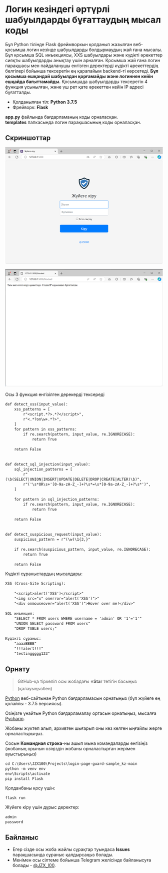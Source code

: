 # Логин кезіндегі әртүрлі шабуылдарды бұғаттаудың мысал коды
Бұл Python тілінде Flask фреймворкын қолданып жазылған веб-қосымша логин кезінде шабуылдарды болдырмаудың жай ғана мысалы. Бұл қосымша SQL инъекциясы, XXS шабуылдары және күдікті әрекеттер сияқты шабуылдарды анықтау үшін арналған. Қосымша жай ғана логин парақшасы мен пайдаланушы енгізген деректерді күдікті әрекеттердің белгілері бойынша тексеретін ең қарапайым backend-ті көрсетеді. <b>Бұл қосымша ешқандай шабуылдан қорғамайды және логиннен кейін ешқайда бағыттамайды.</b> Қосымшада шабуылдарды тексеретін 4 функция ұсынылған, және үш рет қате әрекеттен кейін IP адресі бұғатталды.

* Қолданылған тіл: <b>Python 3.7.5</b> 
* Фрейворк: <b>Flask</b>

<b>app.py</b> файлында бағдарламаның коды орналасқан.<br>
<b>templates</b> папкасында логин парақшасының коды орналасқан.
## Скриншоттар
![Басты бет](./Screenshots/1.PNG)

![2](./Screenshots/2.PNG)

Осы 3 функция енгізілген дерекерді тексереді
```
def detect_xss(input_value):
	xss_patterns = [
		r"<script.*?>.*?</script>",
		r"<.*?on\w+.*?>",
	]
	for pattern in xss_patterns:
		if re.search(pattern, input_value, re.IGNORECASE):
			return True

	return False


def detect_sql_injection(input_value):
	sql_injection_patterns = [
		r"(\b(SELECT|UNION|INSERT|UPDATE|DELETE|DROP|CREATE|ALTER)\b)",
		r"('\s*OR\s+'[0-9a-zA-Z_-]+?\s*=\s*[0-9a-zA-Z_-]+?\s*')",
	]

	for pattern in sql_injection_patterns:
		if re.search(pattern, input_value, re.IGNORECASE):
			return True

	return False


def detect_suspicious_request(input_value):
	suspicious_pattern = r"(\w)\1{3,}"

	if re.search(suspicious_pattern, input_value, re.IGNORECASE):
		return True

	return False
```
Күдікті сұраныстардың мысалдары:
```
XSS (Cross-Site Scripting):

    "<script>alert('XSS')</script>"
    "<img src="x" onerror="alert('XSS')">"
    "<div onmouseover="alert('XSS')">Hover over me!</div>"

SQL инъекция:
    "SELECT * FROM users WHERE username = 'admin' OR '1'='1'"
    "UNION SELECT password FROM users"
    "DROP TABLE users;"

Күдікті сұраныс:
    "aaaaBBBB"
    "!!!alert!!!"
    "testinggggg123"
```

## Орнату
> GitHub-қа тіркеліп осы жобадағы <b>⭐Star</b> тетігін басыңыз (қалауыңызбен)

[Python](https://www.python.org/) веб-сайтынан Python бағдарламасын орнатыңыз (бұл жүйеге ең қолайлы - 3.7.5 версиясы).

Озіңізге ұнайтын Python бағдарламалау ортасын орнатыңыз, мысалға [Pycharm](https://www.jetbrains.com/ru-ru/pycharm/).

Жобаны жүктеп алып, архивтен шығарып оны кез келген ыңғайлы жерге орналастырыңыз. 

Сосын <b>Командная строка</b>-ны ашып мына командаларды енгізіңіз (жобаның орынын озіңіздін жобаны орналастырған жерімен ауыстырыңыз)

```
cd C:\Users\JZX100\Projects\login-page-guard-sample_kz-main
python -m venv env
env\Scripts\activate
pip install Flask
```
Қолданбаны қосу үшін:
```
flask run
```

Жүйеге кіру үшін дұрыс деректер:
```
admin
password
```

## Байланыс
* Егер сізде осы жоба жайлы сұрақтар туындаса <b>Issues</b> парақшасында сұраныс қалдырсаңыз болады. 
* Менімен осы сілтеме бойынша Telegram желісінде байланысуға болады - [@JZX_I00](https://t.me/JZX_I00). 
